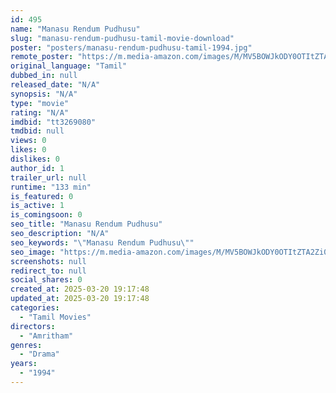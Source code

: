```yaml
---
id: 495
name: "Manasu Rendum Pudhusu"
slug: "manasu-rendum-pudhusu-tamil-movie-download"
poster: "posters/manasu-rendum-pudhusu-tamil-1994.jpg"
remote_poster: "https://m.media-amazon.com/images/M/MV5BOWJkODY0OTItZTA2Zi00ZmEyLTliOWYtMTA0MGVjMzRlOGNjXkEyXkFqcGdeQXVyMTEzNzg0Mjkx._V1_SX300.jpg"
original_language: "Tamil"
dubbed_in: null
released_date: "N/A"
synopsis: "N/A"
type: "movie"
rating: "N/A"
imdbid: "tt3269080"
tmdbid: null
views: 0
likes: 0
dislikes: 0
author_id: 1
trailer_url: null
runtime: "133 min"
is_featured: 0
is_active: 1
is_comingsoon: 0
seo_title: "Manasu Rendum Pudhusu"
seo_description: "N/A"
seo_keywords: "\"Manasu Rendum Pudhusu\""
seo_image: "https://m.media-amazon.com/images/M/MV5BOWJkODY0OTItZTA2Zi00ZmEyLTliOWYtMTA0MGVjMzRlOGNjXkEyXkFqcGdeQXVyMTEzNzg0Mjkx._V1_SX300.jpg"
screenshots: null
redirect_to: null
social_shares: 0
created_at: 2025-03-20 19:17:48
updated_at: 2025-03-20 19:17:48
categories:
  - "Tamil Movies"
directors:
  - "Amritham"
genres:
  - "Drama"
years:
  - "1994"
---
```

